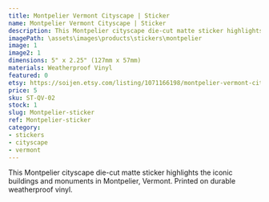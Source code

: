 ```yaml
---
title: Montpelier Vermont Cityscape | Sticker
name: Montpelier Vermont Cityscape | Sticker
description: This Montpelier cityscape die-cut matte sticker highlights the iconic buildings and monuments in Montpelier, Vermont. Printed on durable weatherproof vinyl.
imagePath: \assets\images\products\stickers\montpelier
image: 1
image2: 1
dimensions: 5" x 2.25" (127mm x 57mm)
materials: Weatherproof Vinyl
featured: 0
etsy: https://soijen.etsy.com/listing/1071166198/montpelier-vermont-cityscape-sticker?utm_source=Copy&utm_medium=ListingManager&utm_campaign=Share&utm_term=so.lmsm&share_time=1695261017442
price: 5
sku: ST-QV-02
stock: 1
slug: Montpelier-sticker
ref: Montpelier-sticker
category:
- stickers
- cityscape
- vermont
---
```

This Montpelier cityscape die-cut matte sticker highlights the iconic buildings and monuments in Montpelier, Vermont. Printed on durable weatherproof vinyl.
